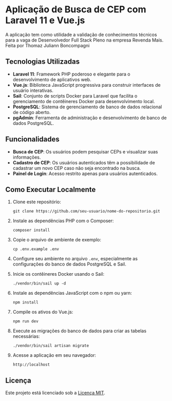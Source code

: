 # Aplicação de Busca de CEP com Laravel 11 e Vue.js 

A aplicação tem como utilidade a validação de conhecimentos técnicos para a vaga de Desenvolvedor Full Stack Pleno na empresa Revenda Mais.
Feita por Thomaz Juliann Boncompagni

## Tecnologias Utilizadas

- **Laravel 11**: Framework PHP poderoso e elegante para o desenvolvimento de aplicativos web.
- **Vue.js**: Biblioteca JavaScript progressiva para construir interfaces de usuário interativas.
- **Sail**: Conjunto de scripts Docker para Laravel que facilita o gerenciamento de contêineres Docker para desenvolvimento local.
- **PostgreSQL**: Sistema de gerenciamento de banco de dados relacional de código aberto.
- **pgAdmin**: Ferramenta de administração e desenvolvimento de banco de dados PostgreSQL.

## Funcionalidades

- **Busca de CEP**: Os usuários podem pesquisar CEPs e visualizar suas informações.
- **Cadastro de CEP**: Os usuários autenticados têm a possibilidade de cadastrar um novo CEP caso não seja encontrado na busca.
- **Painel de Login**: Acesso restrito apenas para usuários autenticados.

## Como Executar Localmente

1. Clone este repositório:

   ```
   git clone https://github.com/seu-usuario/nome-do-repositorio.git
   ```

2. Instale as dependências PHP com o Composer:

   ```
   composer install
   ```

3. Copie o arquivo de ambiente de exemplo:

   ```
   cp .env.example .env
   ```

4. Configure seu ambiente no arquivo `.env`, especialmente as configurações do banco de dados PostgreSQL e Sail.

5. Inicie os contêineres Docker usando o Sail:

   ```
   ./vendor/bin/sail up -d
   ```

6. Instale as dependências JavaScript com o npm ou yarn:

   ```
   npm install
   ```

7. Compile os ativos do Vue.js:

   ```
   npm run dev
   ```

8. Execute as migrações do banco de dados para criar as tabelas necessárias:

   ```
   ./vendor/bin/sail artisan migrate
   ```

9. Acesse a aplicação em seu navegador:

   ```
   http://localhost
   ```

## Licença

Este projeto está licenciado sob a [Licença MIT](LICENSE).